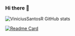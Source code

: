 ### Hi there 👋
![ViniciusSantosR GitHub stats](https://github-readme-stats.vercel.app/api?username=ViniciusSantosR&show_icons=true&theme=dark)

[![Readme Card](https://github-readme-stats.vercel.app/api/pin/?username=ViniciusSantosR&repo=github-readme-stats)](https://github.com/anuraghazra/github-readme-stats)
